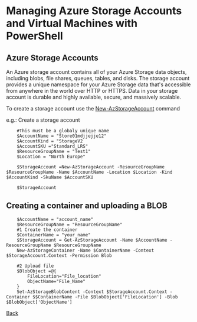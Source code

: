 # Managing Azure Storage Accounts and Virtual Machines with PowerShell

## Azure Storage Accounts
An Azure storage account contains all of your Azure Storage data objects, including blobs, file shares, queues, tables, and disks. The storage account provides a unique namespace for your Azure Storage data that's accessible from anywhere in the world over HTTP or HTTPS. Data in your storage account is durable and highly available, secure, and massively scalable.

To create a storage account use the [New-AzStorageAccount](https://docs.microsoft.com/en-us/powershell/module/az.storage/new-azstorageaccount) command 

e.g.: Create a storage account
```
    #This must be a globaly unique name
    $AccountName = "Store01mdjjejje12"
    $AccountKind = "StorageV2
    $AccountSKU ="Standard_LRS"
    $ResourceGroupName = "Test1"
    $Location = "North Europe"

    $StorageAccount =New-AzStorageAccount -ResourceGroupName $ResourceGroupName -Name $AccountName -Location $Location -Kind $AccountKind -SkuName $AccountSKU

    $StorageAccount 

```

## Creating a container and uploading a BLOB
````
    $AccountName = "account_name"
    $ResourceGroupName = "ResourceGroupName"
    #1 Create the container
    $ContainerName = "your_name"
    $StorageAccount = Get-AzStorageAccount -Name $AccountName -ResourceGroupName $ResourceGroupName
    New-AzStorageContainer -Name $ContainerName -Context $StorageAccount.Context -Permission Blob

    #2 Upload file
    $BlobObject =@{
        FileLocation="File_location"
        ObjectName="File_Name"
    }
    Set-AzStorageBlobContent -Context $StorageAccount.Context -Container $$ContainerName -File $BlobObject['FileLocation'] -Blob $BlobObject['ObjectName']
````



[Back](ReadMe.md)